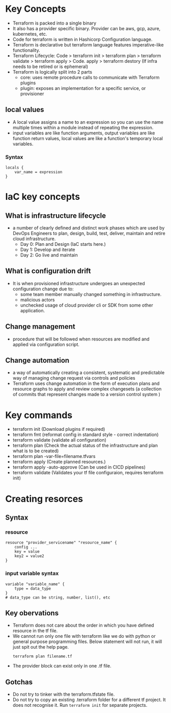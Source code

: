 # Key Concepts

- Terraform is packed into a single binary 
- It also has a provider specific binary. Provider can be aws, gcp, azure, kubernetes, etc.
- Code for terraform is written in Hashicorp Configuration language.
- Terraform is declarative but terraform language features imperative-like functionality.
- Terraform Lifecycle: Code > terraform init > terraform plan > terraform validate > terraform apply > Code. apply > terraform destory (If infra needs to be retired or is ephemeral)
- Terraform is logically split into 2 parts
    - core: uses remote procedure calls to communicate with Terraform plugins
    - plugin: exposes an implementation for a specific service, or provisioner 

## local values

- A local value assigns a name to an expression so you can use the name multiple times within a module instead of repeating the expression. 
- input variables are like function arguments, output variables are like function return values, local values are like a function's temporary local variables.

### Syntax

```
locals {
    var_name = expression
}
```

# IaC key concepts 

##  What is infrastructure lifecycle 

- a number of clearly defined and distinct work phases which are used by DevOps Engineers to plan, design, build, test, deliver, maintain and retire cloud infrastructure.
    - Day 0: Plan and Design (IaC starts here.)
    - Day 1: Develop and iterate
    - Day 2: Go live and maintain 

## What is configuration drift 
- It is when provisioned infrastructure undergoes an unexpected configuration change due to:
    - some team member manually changed something in infrastructure.
    - malicious actors
    - unchecked usage of cloud provider cli or SDK from some other application.

## Change management

- procedure that will be followed when resources are modified and applied via configuration script.

## Change automation

- a way of automatically creating a consistent, systematic and predictable way of managing change request via controls and policies 
- Terraform uses change automation in the form of execution plans and resource graphs to apply and review complex changesets (a collection of commits that represent changes made to a version control system ) 

# Key commands

- terraform init  (Download plugins if required)
- terraform fmt  (reformat config in standard style - correct indentation)
- terraform validate (validate all configuration)
- terraform plan  (Check the actual status of the infrastructure and plan what is to be created)
- terraform plan -var-file=filename.tfvars 
- terraform apply (Create planned resources.)
- terraform apply -auto-approve (Can be used in CICD pipelines)
- terraform validate (Validates your tf file configuraion, requires terraform init)

# Creating resorces 

## Syntax 

### resource

```
resource "provider_servicename" "resource_name" {
    config ...
    key = value
    key2 = value2
}
```

### input variable syntax

```
variable "variable_name" {
    type = data_type
}
# data_type can be string, number, list(), etc
```

## Key obervations

- Terraform does not care about the order in which you have defined resource in the tf file. 
- We cannot run only one file with terraform like we do with python or general purpose programming files. Below statement will not run, it will just spit out the help page.
    ```
    terraform plan filename.tf
    ```
- The provider block can exist only in one .tf file. 

## Gotchas

- Do not try to tinker with the terraform.tfstate file.
- Do not try to copy an existing .terraform folder for a different tf project. It does not recognise it. Run `terraform init` for separate projects. 